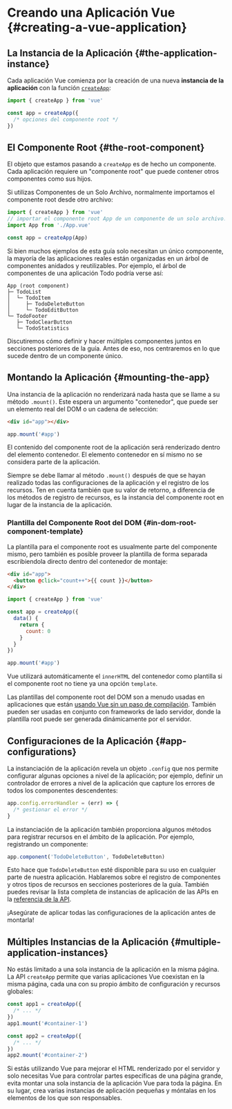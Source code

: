 # Creando una Aplicación Vue {#creating-a-vue-application}

## La Instancia de la Aplicación {#the-application-instance}

Cada aplicación Vue comienza por la creación de una nueva **instancia de la aplicación** con la función [`createApp`](/api/application#createapp):

```js
import { createApp } from 'vue'

const app = createApp({
  /* opciones del componente root */
})
```

## El Componente Root {#the-root-component}

El objeto que estamos pasando a `createApp` es de hecho un componente. Cada aplicación requiere un "componente root" que puede contener otros componentes como sus hijos.

Si utilizas Componentes de un Solo Archivo, normalmente importamos el componente root desde otro archivo:

```js
import { createApp } from 'vue'
// importar el componente root App de un componente de un solo archivo.
import App from './App.vue'

const app = createApp(App)
```

Si bien muchos ejemplos de esta guía solo necesitan un único componente, la mayoría de las aplicaciones reales están organizadas en un árbol de componentes anidados y reutilizables. Por ejemplo, el árbol de componentes de una aplicación Todo podría verse así:

```
App (root component)
├─ TodoList
│  └─ TodoItem
│     ├─ TodoDeleteButton
│     └─ TodoEditButton
└─ TodoFooter
   ├─ TodoClearButton
   └─ TodoStatistics
```

Discutiremos cómo definir y hacer múltiples componentes juntos en secciones posteriores de la guía. Antes de eso, nos centraremos en lo que sucede dentro de un componente único.

## Montando la Aplicación {#mounting-the-app}

Una instancia de la aplicación no renderizará nada hasta que se llame a su método `.mount()`. Este espera un argumento "contenedor", que puede ser un elemento real del DOM o un cadena de selección:

```html
<div id="app"></div>
```

```js
app.mount('#app')
```

El contenido del componente root de la aplicación será renderizado dentro del elemento contenedor. El elemento contenedor en sí mismo no se considera parte de la aplicación.

Siempre se debe llamar al método `.mount()` después de que se hayan realizado todas las configuraciones de la aplicación y el registro de los recursos. Ten en cuenta también que su valor de retorno, a diferencia de los métodos de registro de recursos, es la instancia del componente root en lugar de la instancia de la aplicación.

### Plantilla del Componente Root del DOM {#in-dom-root-component-template}

La plantilla para el componente root es usualmente parte del componente mismo, pero también es posible proveer la plantilla de forma separada escribiendola directo dentro del contenedor de montaje:

```html
<div id="app">
  <button @click="count++">{{ count }}</button>
</div>
```

```js
import { createApp } from 'vue'

const app = createApp({
  data() {
    return {
      count: 0
    }
  }
})

app.mount('#app')
```

Vue utilizará automáticamente el `innerHTML` del contenedor como plantilla si el componente root no tiene ya una opción `template`.

Las plantillas del componente root del DOM son a menudo usadas en aplicaciones que están [usando Vue sin un paso de compilación](/guide/quick-start.md#using-vue-from-cdn). También pueden ser usadas en conjunto con frameworks de lado servidor, donde la plantilla root puede ser generada dinámicamente por el servidor.

## Configuraciones de la Aplicación {#app-configurations}

La instanciación de la aplicación revela un objeto `.config` que nos permite configurar algunas opciones a nivel de la aplicación; por ejemplo, definir un controlador de errores a nivel de la aplicación que capture los errores de todos los componentes descendentes:

```js
app.config.errorHandler = (err) => {
  /* gestionar el error */
}
```

La instanciación de la aplicación también proporciona algunos métodos para registrar recursos en el ámbito de la aplicación. Por ejemplo, registrando un componente:

```js
app.component('TodoDeleteButton', TodoDeleteButton)
```

Esto hace que `TodoDeleteButton` esté disponible para su uso en cualquier parte de nuestra aplicación. Hablaremos sobre el registro de componentes y otros tipos de recursos en secciones posteriores de la guía. También puedes revisar la lista completa de instancias de aplicación de las APIs en la [referencia de la API](/api/application).

¡Asegúrate de aplicar todas las configuraciones de la aplicación antes de montarla!

## Múltiples Instancias de la Aplicación {#multiple-application-instances}

No estás limitado a una sola instancia de la aplicación en la misma página. La API `createApp` permite que varias aplicaciones Vue coexistan en la misma página, cada una con su propio ámbito de configuración y recursos globales:

```js
const app1 = createApp({
  /* ... */
})
app1.mount('#container-1')

const app2 = createApp({
  /* ... */
})
app2.mount('#container-2')
```

Si estás utilizando Vue para mejorar el HTML renderizado por el servidor y solo necesitas Vue para controlar partes específicas de una página grande, evita montar una sola instancia de la aplicación Vue para toda la página. En su lugar, crea varias instancias de aplicación pequeñas y móntalas en los elementos de los que son responsables.
